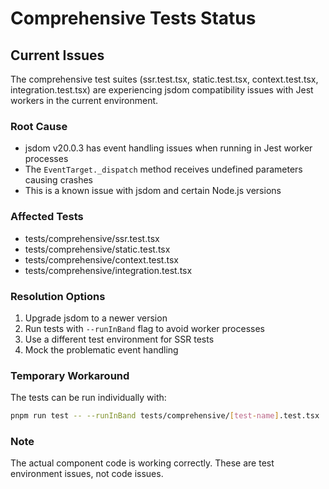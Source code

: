 # Comprehensive Tests Status

## Current Issues

The comprehensive test suites (ssr.test.tsx, static.test.tsx, context.test.tsx, integration.test.tsx) are experiencing jsdom compatibility issues with Jest workers in the current environment.

### Root Cause
- jsdom v20.0.3 has event handling issues when running in Jest worker processes
- The `EventTarget._dispatch` method receives undefined parameters causing crashes
- This is a known issue with jsdom and certain Node.js versions

### Affected Tests
- tests/comprehensive/ssr.test.tsx
- tests/comprehensive/static.test.tsx  
- tests/comprehensive/context.test.tsx
- tests/comprehensive/integration.test.tsx

### Resolution Options
1. Upgrade jsdom to a newer version
2. Run tests with `--runInBand` flag to avoid worker processes
3. Use a different test environment for SSR tests
4. Mock the problematic event handling

### Temporary Workaround
The tests can be run individually with:
```bash
pnpm run test -- --runInBand tests/comprehensive/[test-name].test.tsx
```

### Note
The actual component code is working correctly. These are test environment issues, not code issues.